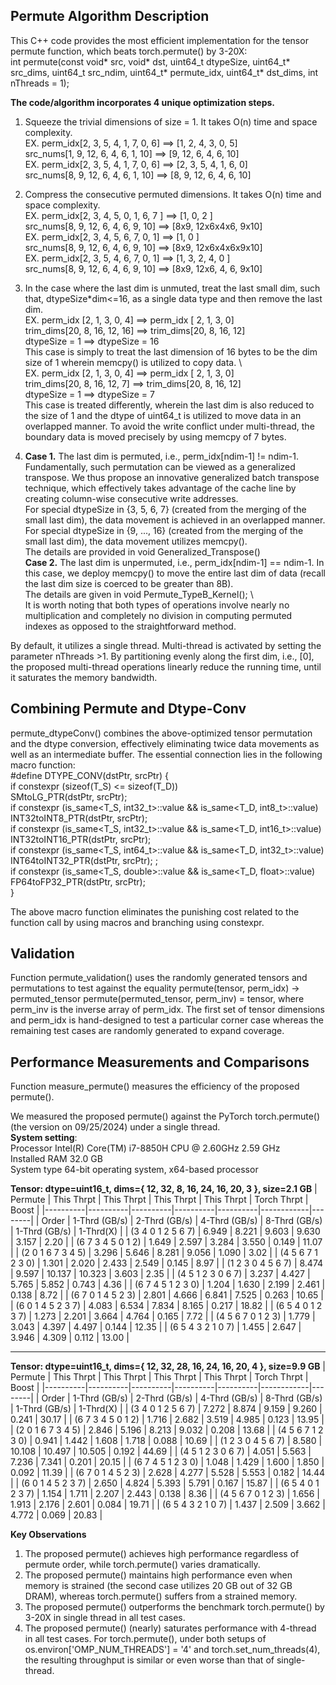 ## **Permute Algorithm Description**
This C++ code provides the most efficient implementation for the tensor permute function, which beats torch.permute() by 3-20X: \
int permute(const void* src, void* dst, uint64_t dtypeSize, uint64_t* src_dims,
    uint64_t src_ndim, uint64_t* permute_idx, uint64_t* dst_dims, int nThreads = 1);

**The code/algorithm incorporates 4 unique optimization steps.** 
1. Squeeze the trivial dimensions of size = 1. It takes O(n) time and space complexity. \
EX.   perm_idx[2, 3, 5,  4, 1, 7, 0,  6] ==>  [1,  2, 4, 3, 0, 5]   \
      src_nums[1, 9, 12, 6, 4, 6, 1, 10] ==>  [9, 12, 6, 4, 6, 10]  \
EX.   perm_idx[2, 3, 5, 4, 1, 7, 0,  6]  ==>  [2, 3,  5, 4, 1, 6, 0]   \
      src_nums[8, 9, 12, 6, 4, 6, 1, 10] ==>  [8, 9, 12, 6, 4, 6, 10]     
      
 
2. Compress the consecutive permuted dimensions. It takes O(n) time and space complexity. \
EX.   perm_idx[2, 3,  4,  5,    0, 1,   6, 7 ]  ==>  [1,           0,    2 ]  \
      src_nums[8, 9,  12, 6,    4, 6,   9, 10]  ==>  [8x9,  12x6x4x6,  9x10]       
EX.   perm_idx[2, 3,  4,  5,  6, 7,     0,  1]  ==>  [1,              0  ]    \
      src_nums[8, 9,  12, 6,  4, 6,     9, 10]  ==>  [8x9,  12x6x4x6x9x10]         
EX.   perm_idx[2, 3,   5,  4,   6, 7,   0,  1]  ==>  [1,     3,    2,   4,    0  ]   \
      src_nums[8, 9,   12, 6,   4, 6,   9, 10]  ==>  [8x9,  12x6,  4,   6,   9x10]        
  
3. In the case where the last dim is unmuted, treat the last small dim, such that, dtypeSize*dim<=16, as a single data type 
         and then remove the last dim. \
EX. perm_idx [2,  1,  3,  0, 4]   ==> perm_idx [ 2, 1,  3,  0]  \
    trim_dims[20, 8, 16, 12, 16]   ==> trim_dims[20, 8, 16, 12]  \
    dtypeSize = 1                 ==> dtypeSize = 16             \
This case is simply to treat the last dimension of 16 bytes to be the dim size of 1 wherein memcpy() is utilized to copy data. \    
EX.   perm_idx [2,  1,  3,  0, 4]   ==> perm_idx [ 2, 1,  3,  0]  \
      trim_dims[20, 8, 16, 12, 7]   ==> trim_dims[20, 8, 16, 12]  \
      dtypeSize = 1                 ==> dtypeSize = 7             \
This case is treated differently, wherein the last dim is also reduced to the size of 1 and the dtype of uint64_t is utilized to move data in an overlapped manner. 
To avoid the write conflict under multi-thread, the boundary data is moved precisely by using memcpy of 7 bytes. 
 
4. **Case 1.** The last dim is permuted, i.e., perm_idx[ndim-1] != ndim-1. \
Fundamentally, such permutation can be viewed as a generalized transpose. 
We thus propose an innovative generalized batch transpose technique, which effectively takes advantage of the cache line by creating column-wise consecutive write addresses.  
For special dtypeSize in {3, 5, 6, 7} (created from the merging of the small last dim), the data movement is achieved in an overlapped manner. \
For special dtypeSize in {9, ..., 16} (created from the merging of the small last dim), the data movement utilizes memcpy(). \
The details are provided in void Generalized_Transpose() \
**Case 2.** The last dim is unpermuted, i.e., perm_idx[ndim-1] == ndim-1.
In this case, we deploy memcpy() to move the entire last dim of data (recall the last dim size is coerced to be greater than 8B). \
The details are given in void Permute_TypeB_Kernel(); \    
It is worth noting that both types of operations involve nearly no multiplication and completely no division in computing permuted indexes
as opposed to the straightforward method.
 
By default, it utilizes a single thread. Multi-thread is activated by setting the parameter nThreads >1.
By partitioning evenly along the first dim, i.e., [0], the proposed multi-thread operations linearly reduce the running time,
until it saturates the memory bandwidth.

## **Combining Permute and Dtype-Conv**
permute_dtypeConv() combines the above-optimized tensor permutation and the dtype conversion, effectively eliminating twice data movements as well as an intermediate buffer. 
The essential connection lies in the following macro function: \
#define DTYPE_CONV(dstPtr, srcPtr) {                                    \
    if constexpr (sizeof(T_S) <= sizeof(T_D))                           \
        SMtoLG_PTR(dstPtr, srcPtr);                                     \
    if constexpr (is_same<T_S, int32_t>::value && is_same<T_D, int8_t>::value)  \
        INT32toINT8_PTR(dstPtr, srcPtr);                                        \
    if constexpr (is_same<T_S, int32_t>::value && is_same<T_D, int16_t>::value) \
        INT32toINT16_PTR(dstPtr, srcPtr);                                       \
    if constexpr (is_same<T_S, int64_t>::value && is_same<T_D, int32_t>::value) \
        INT64toINT32_PTR(dstPtr, srcPtr); ;                                     \
    if constexpr (is_same<T_S, double>::value && is_same<T_D, float>::value)    \
        FP64toFP32_PTR(dstPtr, srcPtr);                                         \
}

The above macro function eliminates the punishing cost related to the function call by using macros and branching using constexpr.   

## **Validation**
Function permute_validation() uses the randomly generated tensors and permutations to test against the equality
permute(tensor, perm_idx) -> permuted_tensor
permute(permuted_tensor, perm_inv) = tensor, where perm_inv is the inverse array of perm_idx.
The first set of tensor dimensions and perm_idx is hand-designed to test a particular corner case
whereas the remaining test cases are randomly generated to expand coverage. 

## **Performance Measurements and Comparisons**
Function measure_permute() measures the efficiency of the proposed permute(). 

We measured the proposed permute() against the PyTorch torch.permute() (the version on 09/25/2024) under a single thread. \
**System setting**: \
Processor	Intel(R) Core(TM) i7-8850H CPU @ 2.60GHz   2.59 GHz \
Installed RAM	32.0 GB \
System type	64-bit operating system, x64-based processor

**Tensor: dtype=uint16_t, dims={ 12, 32, 8, 16, 24, 16, 20, 3 }, size=2.1 GB** 
| Permute | This Thrpt     | This Thrpt     | This Thrpt     | This Thrpt     | Torch Thrpt   | Boost |
|----------|----------|----------|----------|----------|------------|--------|
| Order           | 1-Thrd (GB/s) | 2-Thrd (GB/s) | 4-Thrd (GB/s) | 8-Thrd (GB/s) | 1-Thrd (GB/s) | 1-Thrd(X) | 
| (3 4 0 1 2 5 6 7)   | 6.949    | 8.221 | 9.603  | 9.630 | 3.157  | 2.20 |
| (6 7 3 4 5 0 1 2)   | 1.649   | 2.597 | 3.284  | 3.550 | 0.149  | 11.07 |
| (2 0 1 6 7 3 4 5)   |  3.296   | 5.646  | 8.281  | 9.056 | 1.090 | 3.02 |
|  (4 5 6 7 1 2 3 0)  |  1.301   | 2.020  | 2.433 | 2.549 | 0.145  | 8.97 |
| (1 2 3 0 4 5 6 7)   |  8.474   | 9.597 | 10.137 | 10.323 | 3.603  | 2.35 | 
| (4 5 1 2 3 0 6 7)   | 3.237    | 4.427  | 5.765 | 5.852 | 0.743  | 4.36 |
| (6 7 4 5 1 2 3 0)   | 1.204    | 1.630 | 2.199 | 2.461 | 0.138  | 8.72 |
| (6 7 0 1 4 5 2 3)   | 2.801    |  4.666  | 6.841 | 7.525  | 0.263  | 10.65 |
| (6 0 1 4 5 2 3 7)   | 4.083    | 6.534 | 7.834 | 8.165 | 0.217  | 18.82 | 
| (6 5 4 0 1 2 3 7)   | 1.273    | 2.201  | 3.664 | 4.764 | 0.165  | 7.72  |
| (4 5 6 7 0 1 2 3)   | 1.779    | 3.043 | 4.397 | 4.497 | 0.144  | 12.35 |
| (6 5 4 3 2 1 0 7)   | 1.455    | 2.647 | 3.946 |  4.309 | 0.112  | 13.00 |



___

       
**Tensor: dtype=uint16_t, dims={ 12, 32, 28, 16, 24, 16, 20, 4 }, size=9.9 GB** 
| Permute | This Thrpt     | This Thrpt     | This Thrpt     | This Thrpt     | Torch Thrpt   | Boost |
|----------|----------|----------|----------|----------|------------|--------|
| Order           | 1-Thrd (GB/s) | 2-Thrd (GB/s) | 4-Thrd (GB/s) | 8-Thrd (GB/s) | 1-Thrd (GB/s) | 1-Thrd(X) | 
| (3 4 0 1 2 5 6 7)   | 7.272    | 8.874   |  9.159 |  9.260 | 0.241 | 30.17 |
| (6 7 3 4 5 0 1 2)   |  1.716   | 2.682   | 3.519 | 4.985 | 0.123  | 13.95 |
| (2 0 1 6 7 3 4 5)   |  2.846   |  5.196 | 8.213  |  9.032  | 0.208   | 13.68 |
|  (4 5 6 7 1 2 3 0)  |  0.941   | 1.442 | 1.608 | 1.718  | 0.088   | 10.69 |
| (1 2 3 0 4 5 6 7)   |  8.580   | 10.108 | 10.497  | 10.505 | 0.192   | 44.69 | 
| (4 5 1 2 3 0 6 7)   | 4.051    | 5.563 | 7.236 | 7.341 | 0.201   | 20.15 |
| (6 7 4 5 1 2 3 0)   | 1.048    | 1.429  | 1.600 | 1.850 | 0.092  | 11.39 |
| (6 7 0 1 4 5 2 3)   | 2.628    | 4.277 | 5.528 | 5.553 | 0.182  | 14.44 |
| (6 0 1 4 5 2 3 7)   | 2.650    | 4.824 | 5.393 | 5.791  | 0.167  | 15.87 | 
| (6 5 4 0 1 2 3 7)   | 1.154    | 1.711  | 2.207  | 2.443 | 0.138  | 8.36  |
| (4 5 6 7 0 1 2 3)   | 1.656    | 1.913 | 2.176 | 2.601 | 0.084  | 19.71 |
| (6 5 4 3 2 1 0 7)   | 1.437    | 2.509 | 3.662 | 4.772 | 0.069  | 20.83 |


**Key Observations** 
1. The proposed permute() achieves high performance regardless of permute order, while torch.permute() varies dramatically.
2. The proposed permute() maintains high performance even when memory is strained (the second case utilizes 20 GB out of 32 GB DRAM), whereas torch.permute() suffers from a strained memory.
3. The proposed permute() outperforms the benchmark torch.permute() by 3-20X in single thread in all test cases.
4. The proposed permute() (nearly) saturates performance with 4-thread in all test cases. For torch.permute(), under both setups of os.environ['OMP_NUM_THREADS'] = '4' and torch.set_num_threads(4), the resulting throughput is similar or even worse than that of single-thread. 



